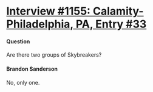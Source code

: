# [Interview #1155: Calamity-Philadelphia, PA, Entry #33](https://www.theoryland.com/intvmain.php?i=1155#33)

#### Question

Are there two groups of Skybreakers?

#### Brandon Sanderson

No, only one.

